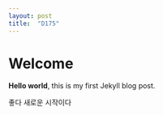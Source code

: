 ```yaml
---
layout: post
title:  "D175"
---
```


# Welcome

**Hello world**, this is my first Jekyll blog post.

좋다 새로운 시작이다
